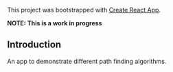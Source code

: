 This project was bootstrapped with [Create React App](https://github.com/facebook/create-react-app).

**NOTE: This is a work in progress**

## Introduction
An app to demonstrate different path finding algorithms.
